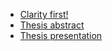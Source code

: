 * [Clarity first!](https://github.com/lussytea/english-for-designers/blob/main/08-clarity-first/index.md)
* [Thesis abstract](https://lussytea.github.io/english-for-designers/07-takeaways/)
* [Thesis presentation](https://lussytea.github.io/english-for-designers/07-takeaways/)
